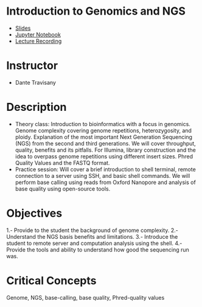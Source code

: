 Introduction to Genomics and NGS
======
* [Slides](https://github.com/cursobioinfo/BioinformaticsCourse/blob/main/Lectures/Section5)
* [Jupyter Notebook](https://github.com/cursobioinfo/BioinformaticsCourse/blob/main/Lectures/Section5)
* [Lecture Recording](https://github.com/cursobioinfo/BioinformaticsCourse/blob/main/Lectures/Section5)

# Instructor
* Dante Travisany

# Description
* Theory class: Introduction to bioinformatics with a focus in genomics. Genome complexity covering genome repetitions, heterozygosity, and ploidy. Explanation of the most important Next Generation Sequencing (NGS) from the second and third generations. We will cover throughput, quality, benefits and its pitfalls. For Illumina, library construction and the idea to overpass genome repetitions using different insert sizes. Phred Quality Values and the FASTQ format. 
* Practice session: Will cover a brief introduction to shell terminal, remote connection to a server using SSH, and basic shell commands. We will perform base calling using reads from Oxford Nanopore and analysis of base quality using open-source tools.

# Objectives
1.- Provide to the student the background of genome complexity.
2.- Understand the NGS basis benefits and limitations.
3.- Introduce the student to remote server and computation analysis using the shell.
4.- Provide the tools and ability to understand how good the sequencing run was.

# Critical Concepts
Genome, NGS, base-calling, base quality, Phred-quality values

